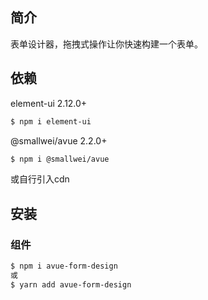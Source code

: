 ## 简介

表单设计器，拖拽式操作让你快速构建一个表单。

## 依赖

element-ui 2.12.0+

```sh
$ npm i element-ui
```

@smallwei/avue 2.2.0+

```sh
$ npm i @smallwei/avue
```

或自行引入cdn

## 安装

### 组件

```sh
$ npm i avue-form-design
或
$ yarn add avue-form-design
```

